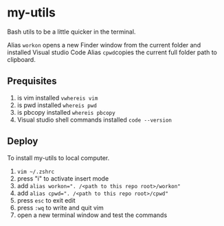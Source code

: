 # my-utils

Bash utils to be a little quicker in the terminal.

Alias `workon` opens a new Finder window from the current folder and installed Visual studio Code
Alias `cpwd`copies the current full folder path to clipboard.

## Prequisites

1. is vim installed `vwhereis vim`
2. is pwd installed `whereis pwd`
3. is pbcopy installed `whereis pbcopy`
4. Visual studio shell commands installed `code --version`

## Deploy

To install my-utils to local computer.

1. `vim ~/.zshrc`
2. press "i" to activate insert mode
3. add `alias workon=". /<path to this repo root>/workon"`
4. add `alias cpwd=". /<path to this repo root>/cpwd"`
5. press `esc` to exit edit
6. press `:wq` to write and quit vim
7. open a new terminal window and test the commands
